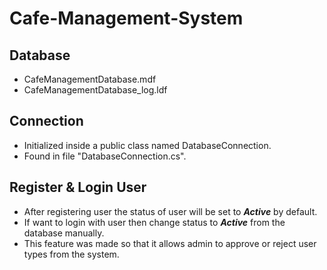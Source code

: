 # Cafe-Management-System

## Database

 - CafeManagementDatabase.mdf
 - CafeManagementDatabase_log.ldf

## Connection

  - Initialized inside a public class named DatabaseConnection.
  - Found in file "DatabaseConnection.cs".

## Register & Login User

  - After registering user the status of user will be set to **_Active_** by default.
  - If want to login with user then change status to **_Active_** from the database manually.
  - This feature was made so that it allows admin to approve or reject user types from the system.
